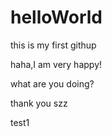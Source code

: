 helloWorld
==========

this is my first githup


haha,I am very happy!


what are you doing?

thank you szz

test1
